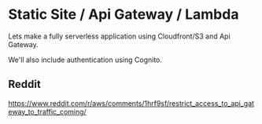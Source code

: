# Static Site / Api Gateway / Lambda

Lets make a fully serverless application using Cloudfront/S3 and Api Gateway.

We'll also include authentication using Cognito.

## Reddit

https://www.reddit.com/r/aws/comments/1hrf9sf/restrict_access_to_api_gateway_to_traffic_coming/
